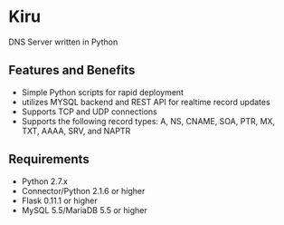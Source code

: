 # Kiru 
DNS Server written in Python

## Features and Benefits

- Simple Python scripts for rapid deployment
- utilizes MYSQL backend and REST API for realtime record updates
- Supports TCP and UDP connections
- Supports the following record types: A, NS, CNAME, SOA, PTR, MX, TXT, AAAA, SRV, and NAPTR

## Requirements
- Python 2.7.x
- Connector/Python 2.1.6 or higher
- Flask 0.11.1 or higher
- MySQL 5.5/MariaDB 5.5 or higher
